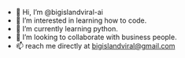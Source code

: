 - 👋 Hi, I’m @bigislandviral-ai
- 👀 I’m interested in learning how to code.
- 🌱 I’m currently learning python.
- 💞️ I’m looking to collaborate with business people.
- 📫 reach me directly at bigislandviral@gmail.com


